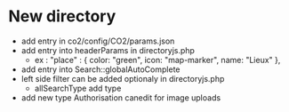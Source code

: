 # New directory 
- add entry in co2/config/CO2/params.json
- add entry into headerParams in directoryjs.php 
	- ex : "place"           : { color: "green",   icon: "map-marker",   name: "Lieux" },
- add entry into Search::globalAutoComplete
- left side filter can be added optionaly in directoryjs.php
	- allSearchType add type
- add new type Authorisation canedit for image uploads
